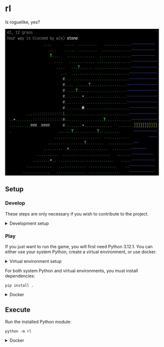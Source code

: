 # rl

Is roguelike, yes?

![Screenshot](https://github.com/haliphax/rl/blob/assets/screenshot.jpg?raw=true)

## Setup

### Develop

These steps are only necessary if you wish to contribute to the project.

<details>
<summary>Development setup</summary>

<br />

Use [`nvm`][] to select the appropriate node version:

```shell
nvm use  # you may need to `nvm install` first
```

Install node-based developer dependencies:

```shell
npm ci
```

Use [`pyenv`][] or your virtual environment manager of choice to create a
virtualenv with Python 3.12.1:

```shell
pyenv install 3.12.1
pyenv virtualenv 3.12 rl
pyenv activate rl
```

Install the project and its dependencies as editable:

```shell
pip install -e .[dev]
```

</details>

### Play

If you just want to run the game, you will first need Python 3.12.1. You can
either use your system Python, create a virtual environment, or use docker.

<details>
<summary>Virtual environment setup</summary>

<br />

If you don't want to use your system Python installation, use [`pyenv`][] or
your virtual environment manager of choice to create a virtualenv with Python
3.12.1:

```shell
pyenv install 3.12.1
pyenv virtualenv 3.12 rl
pyenv activate rl
```

</details>

For both system Python and virtual environments, you must install dependencies:

```shell
pip install .
```

<details>
<summary>Docker</summary>

<br />

To run the application in a docker container, build the image:

```shell
docker build -t rl:latest .
```

This image will need to be rebuilt any time `pyproject.toml` or requirements
are changed. Code/map changes will be reflected when running with live code (as
described below), otherwise the image will need to be rebuilt to incorporate
code/map changes, as well.

</details>

## Execute

Run the installed Python module:

```shell
python -m rl
```

<details>
<summary>Docker</summary>

<br />

Run a container using the previously-built image code/map files:

```shell
docker run --rm -it rl
```

Run a container with live code/map files (to test changes):

```shell
docker run --rm -it -v $(pwd)/rl:/app/rl rl
```

</details>

[`nvm`]: https://github.com/nvm-sh/nvm/blob/master/README.md#installing-and-updating
[`pyenv`]: https://github.com/pyenv/pyenv/blob/master/README.md#installation
